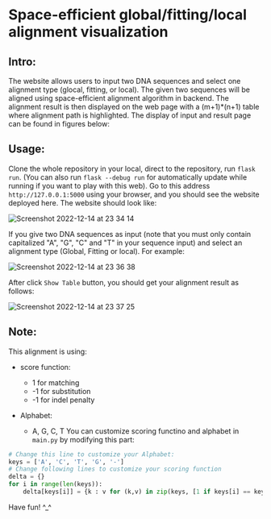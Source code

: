 # Space-efficient global/fitting/local alignment visualization
## Intro:
The website allows users to input two DNA sequences and select one alignment type (glocal, fitting, or local). The given two sequences will be aligned using space-efficient alignment algorithm in backend. The alignment result is then displayed on the web page with a (m+1)*(n+1) table where alignment path is highlighted. The display of input and result page can be found in figures below:
## Usage:
Clone the whole repository in your local, direct to the repository, run `flask run`. (You can also run `flask --debug run` for automatically update while running if you want to play with this web). Go to this address `http://127.0.0.1:5000` using your browser, and you should see the website deployed here.
The website should look like: 

![Screenshot 2022-12-14 at 23 34 14](https://user-images.githubusercontent.com/70357591/207780695-f3bfe9dd-f2fb-44de-aaae-339f5dd09e17.png) 

If you give two DNA sequences as input (note that you must only contain capitalized "A", "G", "C" and "T" in your sequence input) and select an alignment type (Global, Fitting or local). For example: 

![Screenshot 2022-12-14 at 23 36 38](https://user-images.githubusercontent.com/70357591/207781040-5a7a14b9-e749-470d-9da6-04820e64423d.png) 

After click `Show Table` button, you should get your alignment result as follows: 

![Screenshot 2022-12-14 at 23 37 25](https://user-images.githubusercontent.com/70357591/207781137-73b41e48-de8b-47a0-9b00-09c320ce9bd8.png) 

## Note:
This alignment is using:
- score function:  
  - 1 for matching
  - -1 for substitution 
  - -1 for indel penalty  

- Alphabet:
  - A, G, C, T
You can customize scoring functino and alphabet in `main.py` by modifying this part:
```python
# Change this line to customize your Alphabet:
keys = ['A', 'C', 'T', 'G', '-']
# Change following lines to customize your scoring function
delta = {}
for i in range(len(keys)):
    delta[keys[i]] = {k : v for (k,v) in zip(keys, [1 if keys[i] == keys[j]  else -1 for j in range(len(keys))])}

```

Have fun! ^_^
